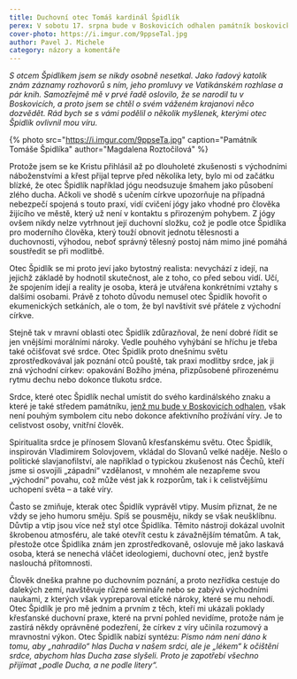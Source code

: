 ```yaml
---
title: Duchovní otec Tomáš kardinál Špidlík
perex: V sobotu 17. srpna bude v Boskovicích odhalen památník boskovického rodáka kardinála Špidlíka. Rád bych se při té příležitosti s vámi podělil o několik myšlenek, kterými otec Špidlík ovlivnil mou víru.
cover-photo: https://i.imgur.com/9ppseTal.jpg
author: Pavel J. Michele
category: názory a komentáře
---
```


*S otcem Špidlíkem jsem se nikdy osobně nesetkal. Jako řadový katolík znám záznamy rozhovorů s ním, jeho promluvy ve Vatikánském rozhlase a pár knih. Samozřejmě mě v prvé řadě oslovilo, že se narodil tu v Boskovicích, a proto jsem se chtěl o svém váženém krajanovi něco dozvědět. Rád bych se s vámi podělil o několik myšlenek, kterými otec Špidlík ovlivnil mou víru.*

{% photo src="https://i.imgur.com/9ppseTa.jpg" caption="Památník Tomáše Špidlíka" author="Magdalena Roztočilová" %}

Protože jsem se ke Kristu přihlásil až po dlouholeté zkušenosti s východními náboženstvími a křest přijal teprve před několika lety, bylo mi od začátku blízké, že otec Špidlík například jógu neodsuzuje šmahem jako působení zlého ducha. Ačkoli ve shodě s učením církve upozorňuje na případná nebezpečí spojená s touto praxí, vidí cvičení jógy jako vhodné pro člověka žijícího ve městě, který už není v kontaktu s přirozeným pohybem. Z jógy ovšem nikdy nelze vytrhnout její duchovní složku, což je podle otce Špidlíka pro moderního člověka, který touží obnovit jednotu tělesnosti a duchovnosti, výhodou, neboť správný tělesný postoj nám mimo jiné pomáhá soustředit se při modlitbě.

Otec Špidlík se mi proto jeví jako bytostný realista: nevychází z idejí, na jejichž základě by hodnotil skutečnost, ale z toho, co před sebou vidí. Učí, že spojením idejí a reality je osoba, která je utvářena konkrétními vztahy s dalšími osobami. Právě z tohoto důvodu nemusel otec Špidlík hovořit o ekumenických setkáních, ale o tom, že byl navštívit své přátele z východní církve.

Stejně tak v mravní oblasti otec Špidlík zdůrazňoval, že není dobré řídit se jen vnějšími morálními nároky. Vedle pouhého vyhýbání se hříchu je třeba také očišťovat své srdce. Otec Špidlík proto dnešnímu světu zprostředkovával jak poznání otců pouště, tak praxi modlitby srdce, jak ji zná východní církev: opakování Božího jména, přizpůsobené přirozenému rytmu dechu nebo dokonce tlukotu srdce.

Srdce, které otec Špidlík nechal umístit do svého kardinálského znaku a které je také středem památníku, [jenž mu bude v Boskovicích odhalen](https://www.facebook.com/events/1072793029596696/), však není pouhým symbolem citu nebo dokonce afektivního prožívání víry. Je to celistvost osoby, vnitřní člověk.

Spiritualita srdce je přínosem Slovanů křesťanskému světu. Otec Špidlík, inspirován Vladimirem Solovjovem, vkládal do Slovanů velké naděje. Nešlo o politické slavjanofilství, ale například o typickou zkušenost nás Čechů, kteří jsme si osvojili „západní“ vzdělanost, v mnohém ale nezapřeme svou „východní“ povahu, což může vést jak k rozporům, tak i k celistvějšímu uchopení světa – a také víry.

Často se zmiňuje, kterak otec Špidlík vyprávěl vtipy. Musím přiznat, že ne vždy se jeho humoru směju. Spíš se pousměju, nikdy se však neušklíbnu. Důvtip a vtip jsou více než styl otce Špidlíka. Těmito nástroji dokázal uvolnit škrobenou atmosféru, ale také otevřít cestu k závažnějším tématům. A tak, přestože otce Špidlíka znám jen zprostředkovaně, oslovuje mě jako laskavá osoba, která se nenechá vláčet ideologiemi, duchovní otec, jenž bystře naslouchá přítomnosti.

Člověk dneška prahne po duchovním poznání, a proto nezřídka cestuje do dalekých zemí, navštěvuje různé semináře nebo se zabývá východními naukami, z kterých však vypreparoval etické nároky, které se mu nehodí. Otec Špidlík je pro mě jedním a prvním z těch, kteří mi ukázali poklady křesťanské duchovní praxe, které na první pohled nevidíme, protože nám je zastírá někdy oprávněné podezření, že církev z víry učinila rozumový a mravnostní výkon. Otec Špidlík nabízí syntézu: *Písmo nám není dáno k tomu, aby „nahradilo“ hlas Ducha v našem srdci, ale je „lékem“ k očištění srdce, abychom hlas Ducha zase slyšeli. Proto je zapotřebí všechno přijímat „podle Ducha, a ne podle litery“.*
